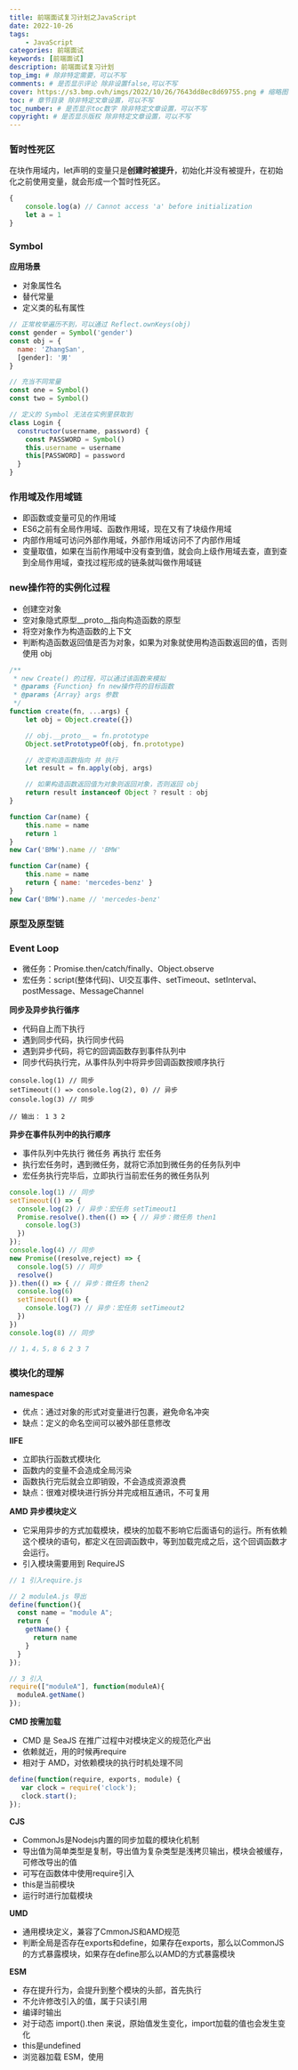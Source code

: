 ```yaml
---
title: 前端面试复习计划之JavaScript
date: 2022-10-26
tags: 
    - JavaScript
categories: 前端面试
keywords: [前端面试]
description: 前端面试复习计划
top_img: # 除非特定需要，可以不写
comments: # 是否显示评论 除非设置false,可以不写
cover: https://s3.bmp.ovh/imgs/2022/10/26/7643dd8ec8d69755.png # 缩略图
toc: # 章节目录 除非特定文章设置，可以不写
toc_number: # 是否显示toc数字 除非特定文章设置，可以不写
copyright: # 是否显示版权 除非特定文章设置，可以不写
---
```



### 暂时性死区

在块作用域内，let声明的变量只是**创建时被提升**，初始化并没有被提升，在初始化之前使用变量，就会形成一个暂时性死区。

```js
{
    console.log(a) // Cannot access 'a' before initialization
    let a = 1
}
```


### Symbol

**应用场景**

- 对象属性名
- 替代常量
- 定义类的私有属性

```js
// 正常枚举遍历不到，可以通过 Reflect.ownKeys(obj)
const gender = Symbol('gender')
const obj = {
  name: 'ZhangSan',
  [gender]: '男'
}

// 充当不同常量
const one = Symbol()
const two = Symbol()

// 定义的 Symbol 无法在实例里获取到
class Login {
  constructor(username, password) {
    const PASSWORD = Symbol()
    this.username = username
    this[PASSWORD] = password
  }
}
```




### 作用域及作用域链

- 即函数或变量可见的作用域
- ES6之前有全局作用域、函数作用域，现在又有了块级作用域
- 内部作用域可访问外部作用域，外部作用域访问不了内部作用域
- 变量取值，如果在当前作用域中没有查到值，就会向上级作用域去查，直到查到全局作用域，查找过程形成的链条就叫做作用域链


### new操作符的实例化过程

- 创建空对象
- 空对象隐式原型__proto__指向构造函数的原型
- 将空对象作为构造函数的上下文
- 判断构造函数返回值是否为对象，如果为对象就使用构造函数返回的值，否则使用 obj

```js
/**
 * new Create() 的过程，可以通过该函数来模拟
 * @params {Function} fn new操作符的目标函数
 * @params {Array} args 参数
 */
function create(fn, ...args) {
    let obj = Object.create({})

    // obj.__proto__ = fn.prototype
    Object.setPrototypeOf(obj, fn.prototype)

    // 改变构造函数指向 并 执行
    let result = fn.apply(obj, args)

    // 如果构造函数返回值为对象则返回对象，否则返回 obj
    return result instanceof Object ? result : obj
}
```

```js
function Car(name) {
    this.name = name
    return 1
}
new Car('BMW').name // 'BMW'

function Car(name) {
    this.name = name
    return { name: 'mercedes-benz' }
}
new Car('BMW').name // 'mercedes-benz'
```


### 原型及原型链




### Event Loop

- 微任务：Promise.then/catch/finally、Object.observe
- 宏任务：script(整体代码)、UI交互事件、setTimeout、setInterval、postMessage、MessageChannel

**同步及异步执行循序**
- 代码自上而下执行
- 遇到同步代码，执行同步代码
- 遇到异步代码，将它的回调函数存到事件队列中
- 同步代码执行完，从事件队列中将异步回调函数按顺序执行

```JS
console.log(1) // 同步
setTimeout(() => console.log(2), 0) // 异步
console.log(3) // 同步

// 输出： 1 3 2
```

**异步在事件队列中的执行顺序**
- 事件队列中先执行 微任务 再执行 宏任务
- 执行宏任务时，遇到微任务，就将它添加到微任务的任务队列中
- 宏任务执行完毕后，立即执行当前宏任务的微任务队列

```js
console.log(1) // 同步
setTimeout(() => {
  console.log(2) // 异步：宏任务 setTimeout1
  Promise.resolve().then(() => { // 异步：微任务 then1
    console.log(3)
  })
});
console.log(4) // 同步
new Promise((resolve,reject) => {
  console.log(5) // 同步
  resolve()
}).then(() => { // 异步：微任务 then2
  console.log(6)
  setTimeout(() => {
    console.log(7) // 异步：宏任务 setTimeout2
  })
})
console.log(8) // 同步

// 1，4，5，8 6 2 3 7
```


### 模块化的理解

**namespace**
  - 优点：通过对象的形式对变量进行包裹，避免命名冲突
  - 缺点：定义的命名空间可以被外部任意修改

**IIFE**
  - 立即执行函数式模块化
  - 函数内的变量不会造成全局污染
  - 函数执行完后就会立即销毁，不会造成资源浪费
  - 缺点：很难对模块进行拆分并完成相互通讯，不可复用

**AMD 异步模块定义**
  - 它采用异步的方式加载模块，模块的加载不影响它后面语句的运行。所有依赖这个模块的语句，都定义在回调函数中，等到加载完成之后，这个回调函数才会运行。
  - 引入模块需要用到 RequireJS

  ```js
  // 1 引入require.js

  // 2 moduleA.js 导出
  define(function(){
    const name = "module A";
    return {
      getName() {
        return name
      }
    }
  });

  // 3 引入
  require(["moduleA"], function(moduleA){
    moduleA.getName()
  });
  ```

**CMD 按需加载**
  - CMD 是 SeaJS 在推广过程中对模块定义的规范化产出
  - 依赖就近，用的时候再require
  - 相对于 AMD，对依赖模块的执行时机处理不同

```js
define(function(require, exports, module) {
   var clock = require('clock');
   clock.start();
});
```

**CJS**
  - CommonJs是Nodejs内置的同步加载的模块化机制
  - 导出值为简单类型是复制，导出值为复杂类型是浅拷贝输出，模块会被缓存，可修改导出的值
  - 可写在函数体中使用require引入
  - this是当前模块
  - 运行时进行加载模块

**UMD**
  - 通用模块定义，兼容了CmmonJS和AMD规范
  - 判断全局是否存在exports和define，如果存在exports，那么以CommonJS的方式暴露模块，如果存在define那么以AMD的方式暴露模块

**ESM**
  - 存在提升行为，会提升到整个模块的头部，首先执行
  - 不允许修改引入的值，属于只读引用
  - 编译时输出
  - 对于动态 import().then 来说，原始值发生变化，import加载的值也会发生变化
  - this是undefined
  - 浏览器加载 ESM，使用 <script> 标签，要加入 type="module" 属性
  - 具有更好的 可摇树性



<br /><br />
<br /><br />
<br /><br />